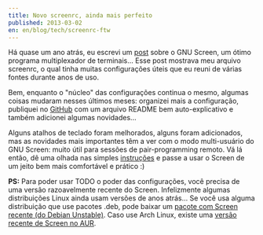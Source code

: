 ```yaml
---
title: Novo screenrc, ainda mais perfeito
published: 2013-03-02
en: en/blog/tech/screenrc-ftw
---
```


Há quase um ano atrás, eu escrevi um [post][1] sobre o GNU Screen,
um ótimo programa multiplexador de terminais...
Esse post mostrava meu arquivo screenrc, o qual tinha muitas configurações úteis que eu reuni de várias fontes durante anos de uso.

Bem, enquanto o "núcleo" das configurações continua o mesmo, algumas coisas mudaram nesses últimos meses: organizei mais a configuração,
publiquei no [GitHub][2] com um arquivo README bem auto-explicativo e também adicionei algumas novidades...

Alguns atalhos de teclado foram melhorados, alguns foram adicionados,
mas as novidades mais importantes têm a ver com o modo multi-usuário do GNU Screen:
muito útil para sessões de pair-programming remoto.
Vá lá então, dê uma olhada nas simples [instruções][3] e passe a usar o Screen de um jeito bem mais comfortável e prático :)

**PS:** Para poder usar TODO o poder das configurações, você precisa de uma versão razoavelmente recente do Screen.
Infelizmente algumas distribuições Linux ainda usam versões de anos atrás...
Se você usa alguma distribuição que use pacotes .deb, pode baixar um [pacote com Screen recente (do Debian Unstable)][4].
Caso use Arch Linux, existe uma [versão recente de Screen no AUR][5].


[1]: </pt/blog/tech/gnu-screen-config-winners>
[2]: <https://github.com/joaopizani/env.screenrc-ftw>
[3]: <https://github.com/joaopizani/env.screenrc-ftw/blob/master/README.md>
[4]: <http://packages.debian.org/wheezy/screen>
[5]: <https://aur.archlinux.org/packages/screen-git>
